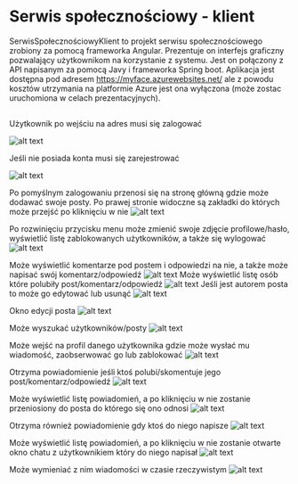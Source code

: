 # Serwis społecznościowy - klient

SerwisSpołecznościowyKlient to projekt serwisu społecznościowego zrobiony za pomocą frameworka Angular. Prezentuje on interfejs graficzny pozwalający użytkownikom 
na korzystanie z systemu. Jest on połączony z API napisanym za pomocą Javy i frameworka Spring boot. Aplikacja jest dostępna pod adresem https://myface.azurewebsites.net/ ale z powodu kosztów utrzymania na platformie Azure jest ona wyłączona (może zostac uruchomiona w celach prezentacyjnych).

## 

Użytkownik po wejściu na adres musi się zalogować

![alt text](Images/login.png)

Jeśli nie posiada konta musi się zarejestrować

![alt text](Images/register.png)

Po pomyślnym zalogowaniu przenosi się na stronę główną gdzie może dodawać swoje posty. Po prawej stronie widoczne są zakładki do których może przejść po kliknięciu w nie
![alt text](Images/strona.png)

Po rozwinięciu przycisku menu może zmienić swoje zdjęcie profilowe/hasło, wyświetlić listę zablokowanych użytkowników, a także się wylogować
![alt text](Images/ustawienia.png)

Może wyświetlić komentarze pod postem i odpowiedzi na nie, a także może napisać swój komentarz/odpowiedź
![alt text](Images/komentarze.png)
Może wyświetlić listę osób które polubiły post/komentarz/odpowiedź
![alt text](Images/reakcje.png)
Jeśli jest autorem posta to może go edytować lub usunąć
![alt text](Images/menu.png)

Okno edycji posta
![alt text](Images/edycja.png)

Może wyszukać użytkowników/posty
![alt text](Images/szukaj.png)

Może wejść na profil danego użytkownika gdzie może wysłać mu wiadomość, zaobserwować go lub zablokować
![alt text](Images/profil.png)

Otrzyma powiadomienie jeśli ktoś polubi/skomentuje jego post/komentarz/odpowiedź
![alt text](Images/powiadomienie.png)

Może wyświetlić listę powiadomień, a po kliknięciu w nie zostanie przeniosiony do posta do którego się ono odnosi
![alt text](Images/powiadomienie2.png)

Otrzyma również powiadomienie gdy ktoś do niego napisze
![alt text](Images/chat.png)

Może wyświetlić listę powiadomień, a po kliknięciu w nie zostanie otwarte okno chatu z użytkownikiem który do niego napisał
![alt text](Images/chat2.png)

Może wymieniać z nim wiadomości w czasie rzeczywistym
![alt text](Images/chat3.png)





